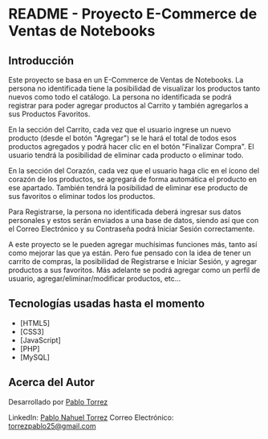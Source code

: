 # README - Proyecto E-Commerce de Ventas de Notebooks

## Introducción

Este proyecto se basa en un E-Commerce de Ventas de Notebooks. 
La persona no identificada tiene la posibilidad de visualizar los productos tanto nuevos como todo el catálogo. La persona no identificada se podrá registrar para poder agregar productos al Carrito y también agregarlos a sus Productos Favoritos.

En la sección del Carrito, cada vez que el usuario ingrese un nuevo producto (desde el botón "Agregar") se le hará el total de todos esos productos agregados y podrá hacer clic en el botón "Finalizar Compra".
El usuario tendrá la posibilidad de eliminar cada producto o eliminar todo.

En la sección del Corazón, cada vez que el usuario haga clic en el ícono del corazón de los productos, se agregará de forma automática el producto en ese apartado. También tendrá la posibilidad de eliminar ese producto de sus favoritos o eliminar todos los productos.

Para Registrarse, la persona no identificada deberá ingresar sus datos personales y estos serán enviados a una base de datos, siendo así que con el Correo Electrónico y su Contraseña podrá Iniciar Sesión correctamente. 

A este proyecto se le pueden agregar muchísimas funciones más, tanto así como mejorar las que ya están. Pero fue pensado con la idea de tener un carrito de compras, la posibilidad de Registrarse e Iniciar Sesión, y agregar productos a sus favoritos. Más adelante se podrá agregar como un perfil de usuario, agregar/eliminar/modificar productos, etc...

## Tecnologías usadas hasta el momento

- [HTML5]
- [CSS3]
- [JavaScript]
- [PHP]
- [MySQL]

## Acerca del Autor

Desarrollado por [Pablo Torrez](https://github.com/pblnahu1) 

LinkedIn: [Pablo Nahuel Torrez](www.linkedin.com/in/pablo-nahuel-torrez-33a80324b)
Correo Electrónico: [torrezpablo25@gmail.com](mailto:torrezpablo25@gmail.com)